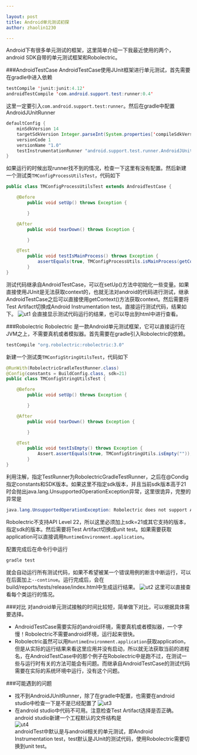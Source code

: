 ```yaml
---

layout: post
title: Android单元测试初探
author: zhaolin1230

--- 
```


Android下有很多单元测试的框架，这里简单介绍一下我最近使用的两个，android SDK自带的单元测试框架和Robolectric。

###AndroidTestCase
AndroidTestCase使用JUnit框架进行单元测试，首先需要在gradle中进入依赖

```java
testCompile 'junit:junit:4.12'
androidTestCompile 'com.android.support.test:runner:0.4'
```

这里一定要引入`com.android.support.test:runner`。然后在gradle中配置AndroidJUnitRunner

```java
defaultConfig {
    minSdkVersion 14
    targetSdkVersion Integer.parseInt(System.properties['compileSdkVersion'])
    versionCode 1
    versionName "1.0"
    testInstrumentationRunner "android.support.test.runner.AndroidJUnitRunner"
}
```

如果运行的时候出现runner找不到的情况，检查一下这里有没有配置。然后新建一个测试类`TMConfigProcessUtilsTest`，代码如下

```java
public class TMConfigProcessUtilsTest extends AndroidTestCase {

    @Before
        public void setUp() throws Exception {

        }

    @After
        public void tearDown() throws Exception {

        }

    @Test
        public void testIsMainProcess() throws Exception {
            assertEquals(true, TMConfigProcessUtils.isMainProcess(getContext()));
        }
}
```

测试代码继承自AndroidTestCase，可以在setUp()方法中初始化一些变量。如果直接使用JUnit是无法获取context的，也就无法对android的代码进行测试，继承AndroidTestCase之后可以直接使用getContext()方法获取context。然后需要将Test Artifact切换成Android Instrumentation test。直接运行测试代码，结果如下。
![ut1](/images/2015/12/image_1.png)
会直接显示测试代码运行的结果，也可以导出到html中进行查看。

###Robolectric
Robolectric 是一款Android单元测试框架，它可以直接运行在JVM之上，不需要真机或者模拟器。首先需要在gradle引入Robolectric的依赖。  

```java
testCompile "org.robolectric:robolectric:3.0"  
```

新建一个测试类`TMConfigStringUtilsTest`，代码如下

```java
@RunWith(RobolectricGradleTestRunner.class)
@Config(constants = BuildConfig.class, sdk=21)
public class TMConfigStringUtilsTest {

    @Before
        public void setUp() throws Exception {

        }

    @After
        public void tearDown() throws Exception {

        }

    @Test
        public void testIsEmpty() throws Exception {
            Assert.assertEquals(true, TMConfigStringUtils.isEmpty(""));
        }
}  
```

利用注解，指定TestRunner为RobolectricGradleTestRunner，之后在@Condig指定constants和SDK版本。如果这里不指定sdk版本，并且当前sdk版本高于21时会抛出java.lang.UnsupportedOperationException异常，这里很诡异，完整的异常是

```java
java.lang.UnsupportedOperationException: Robolectric does not support API level 22.
```

Robolectric不支持API Level 22，所以这里必须加上sdk=21或其它支持的版本，指定sdk的版本。然后需要将Test Artifact切换成unit test。如果需要获取application可以直接调用`RuntimeEnvironment.application`。

配置完成后在命令行中运行
	
```bash
gradle test
```

就会自动运行所有测试代码，如果不希望被某一个错误用例的断言中断运行，可以在后面加上`--continue`。运行完成后，会在build/reports/tests/release/index.html中生成运行结果。
![ut2](/images/2015/12/image_2.png)
这里可以直接查看每个类运行的情况。

###对比
对android单元测试接触的时间比较短，简单做下对比，可以根据具体需要选择。 

+ AndroidTestCase需要实际的android环境，需要真机或者模拟器，一个字慢！Robolectric不需要android环境，运行起来很快。
+ Robolectric虽然可以用`RuntimeEnvironment.application`获取application，但是从实际的运行结果来看这里应用并没有启动，所以就无法获取当前的进程名，在AndroidTestCase中的那个例子在Robolectric中是跑不过，在测试一些与运行时有关的方法可能会有问题。而继承自AndroidTestCase的测试代码需要在实际的系统环境中运行，没有这个问题。

###可能遇到的问题
+ 找不到AndroidJUnitRunner，除了在gradle中配置，也需要在android studio中检查一下是不是已经配置了
![ut3](/images/2015/12/image_3.png)
+ 在android studio中代码不可用。注意检查Test Artifact选择是否正确。android studio新建一个工程默认的文件结构是  
![ut4](/images/2015/12/image_4.png)  
androidTest中默认是与android相关的单元测试，即Android Instrumentation test，test默认是JUnit的测试代码，使用Robolectric需要切换到unit test。
